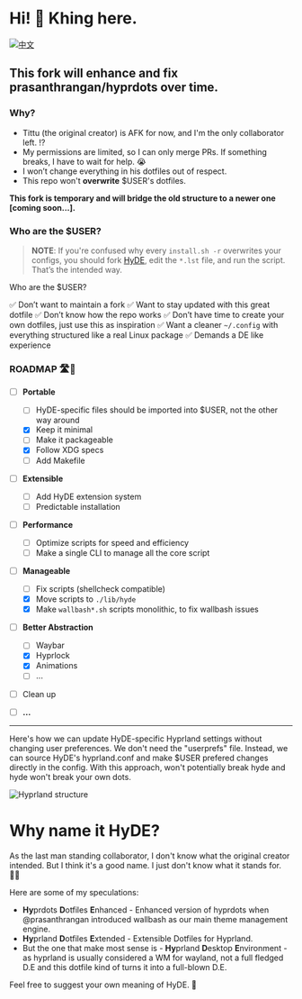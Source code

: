 # Hi! 👋 Khing here.

[![中文](https://img.shields.io/badge/lang-中文-orange.svg)](Source/docs/Hyprdots-to-HyDE.zh.md)

## This fork will enhance and fix prasanthrangan/hyprdots over time.

### Why?

- Tittu (the original creator) is AFK for now, and I'm the only collaborator left. ⁉️
- My permissions are limited, so I can only merge PRs. If something breaks, I have to wait for help. 😭
- I won’t change everything in his dotfiles out of respect.
- This repo won't **overwrite** $USER's dotfiles.

**This fork is temporary and will bridge the old structure to a newer one [coming soon...].**

### Who are the $USER?

> **NOTE**: If you're confused why every `install.sh -r` overwrites your configs, you should fork [HyDE](https://github.com/HyDE-Project/HyDE), edit the `*.lst` file, and run the script. That’s the intended way.

Who are the $USER?

✅ Don’t want to maintain a fork
✅ Want to stay updated with this great dotfile
✅ Don’t know how the repo works
✅ Don’t have time to create your own dotfiles, just use this as inspiration
✅ Want a cleaner `~/.config` with everything structured like a real Linux package
✅ Demands a DE like experience

### ROADMAP 🛣️📍

- [ ] **Portable**

  - [ ] HyDE-specific files should be imported into $USER, not the other way around
  - [X] Keep it minimal
  - [ ] Make it packageable
  - [X] Follow XDG specs
  - [ ] Add Makefile

- [ ] **Extensible**

  - [ ] Add HyDE extension system
  - [ ] Predictable installation

- [ ] **Performance**

  - [ ] Optimize scripts for speed and efficiency
  - [ ] Make a single CLI to manage all the core script

- [ ] **Manageable**
  - [ ] Fix scripts (shellcheck compatible)
  - [X] Move scripts to `./lib/hyde`
  - [X] Make `wallbash*.sh` scripts monolithic, to fix wallbash issues
- [ ] **Better Abstraction**
  - [ ] Waybar
  - [x] Hyprlock
  - [x] Animations
  - [ ] ...
- [ ] Clean up
- [ ] **...**

---

Here's how we can update HyDE-specific Hyprland settings without changing user preferences. We don't need the "userprefs" file. Instead, we can source HyDE's hyprland.conf and make $USER prefered changes directly in the config. With this approach, won't potentially break hyde and hyde won't break your own dots.

![Hyprland structure](https://github.com/user-attachments/assets/91b35c2e-0003-458f-ab58-18fc29541268)

# Why name it HyDE?

As the last man standing collaborator, I don't know what the original creator intended. But I think it's a good name. I just don't know what it stands for. 🤷‍♂️

Here are some of my speculations:

- **Hy**prdots **D**otfiles **E**nhanced - Enhanced version of hyprdots when @prasanthrangan introduced wallbash as our main theme management engine.
- **Hy**prland **D**otfiles **E**xtended - Extensible Dotfiles for Hyprland.
- But the one that make most sense is - **Hy**prland **D**esktop **E**nvironment - as hyprland is usually considered a WM for wayland, not a full fledged D.E and this 
  dotfile kind of turns it into a full-blown D.E.

Feel free to suggest your own meaning of HyDE. 🤔
